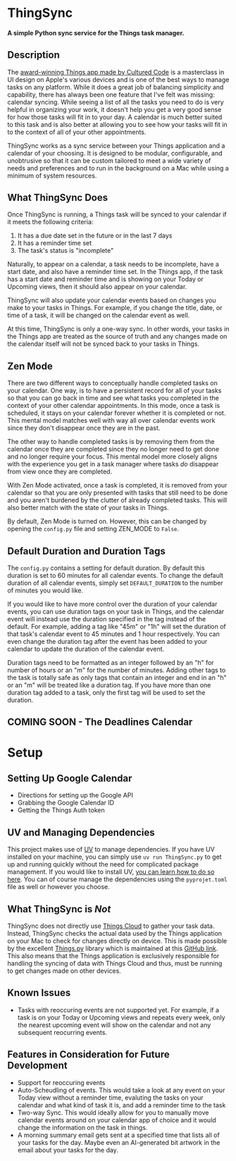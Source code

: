 # ThingSync
#### A simple Python sync service for the Things task manager. 

## Description
The [award-winning Things app made by Cultured Code](https://culturedcode.com/things/) is a masterclass in UI design on Apple's various devices and is one of the best ways to manage tasks on any platform. While it does a great job of balancing simplicity and capability, there has always been one feature that I've felt was missing: calendar syncing. While seeing a list of all the tasks you need to do is very helpful in organizing your work, it doesn't help you get a very good sense for how those tasks will fit in to your day. A calendar is much better suited to this task and is also better at allowing you to see how your tasks will fit in to the context of all of your other appointments. 

ThingSync works as a sync service between your Things application and a calendar of your choosing. It is designed to be modular, configurable, and unobtrusive so that it can be custom tailored to meet a wide variety of needs and preferences and to run in the background on a Mac while using a minimum of system resources. 


## What ThingSync Does
Once ThingSync is running, a Things task will be synced to your calendar if it meets the following criteria: 

1. It has a due date set in the future or in the last 7 days
2. It has a reminder time set
3. The task's status is "incomplete"

Naturally, to appear on a calendar, a task needs to be incomplete, have a start date, and also have a reminder time set. In the Things app, if the task has a start date and reminder time and is showing on your Today or Upcoming views, then it should also appear on your calendar. 

ThingSync will also update your calendar events based on changes you make to your tasks in Things. For example, if you change the title, date, or time of a task, it will be changed on the calendar event as well.

At this time, ThingSync is only a one-way sync. In other words, your tasks in the Things app are treated as the source of truth and any changes made on the calendar itself will not be synced back to your tasks in Things. 


## Zen Mode
There are two different ways to conceptually handle completed tasks on your calendar. One way, is to have a persistent record for all of your tasks so that you can go back in time and see what tasks you completed in the context of your other calendar appointments. In this mode, once a task is scheduled, it stays on your calendar forever whether it is completed or not. This mental model matches well with way all over calendar events work since they don't disappear once they are in the past. 

The other way to handle completed tasks is by removing them from the calendar once they are completed since they no longer need to get done and no longer require your focus. This mental model more closely aligns with the experience you get in a task manager where tasks *do* disappear from view once they are completed. 

With Zen Mode activated, once a task is completed, it is removed from your calendar so that you are only presented with tasks that still need to be done and you aren't burdened by the clutter of already completed tasks. This will also better match with the state of your tasks in Things. 

By default, Zen Mode is turned on. However, this can be changed by opening the `config.py` file and setting ZEN_MODE to `False`. 


## Default Duration and Duration Tags 
The `config.py` contains a setting for default duration. By default this duration is set to 60 minutes for all calendar events. To change the default duration of all calendar events, simply set `DEFAULT_DURATION` to the number of minutes you would like. 

If you would like to have more control over the duration of your calendar events, you can use duration tags on your task in Things, and the calendar event will instead use the duration specified in the tag instead of the default. For example, adding a tag like "45m" or "1h" will set the duration of that task's calendar event to 45 minutes and 1 hour respectively. You can even change the duration tag after the event has been added to your calendar to update the duration of the calendar event. 

Duration tags need to be formatted as an integer followed by an "h" for number of hours or an "m" for the number of minutes. Adding other tags to the task is totally safe as only tags that contain an integer and end in an "h" or an "m" will be treated like a duration tag. If you have more than one duration tag added to a task, only the first tag will be used to set the duration. 


## COMING SOON - The Deadlines Calendar

# Setup 
## Setting Up Google Calendar
- Directions for setting up the Google API
- Grabbing the Google Calendar ID 
- Getting the Things Auth token 


## UV and Managing Dependencies 
This project makes use of [UV](https://github.com/astral-sh/uv) to manage dependencies. If you have UV installed on your machine, you can simply use `uv run ThingSync.py` to get up and running quickly without the need for complicated package management. If you would like to install UV, [you can learn how to do so here](https://docs.astral.sh/uv/guides/install-python/). You can of course manage the dependencies using the `pyprojet.toml` file as well or however you choose. 


## What ThingSync is *Not*
ThingSync does not directly use [Things Cloud](https://culturedcode.com/things/support/articles/2803586/) to gather your task data. Instead, ThingSync checks the actual data used by the Things application on your Mac to check for changes directly on device. This is made possible by the excellent [Things.py](https://pypi.org/project/things.py/) library which is maintained at this [GitHub link](https://github.com/thingsapi/things.py). This also means that the Things application is exclusively responsible for handling the syncing of data with Things Cloud and thus, must be running to get changes made on other devices. 


## Known Issues 
- Tasks with reoccuring events are not supported yet. For example, if a task is on your Today or Upcoming views and repeats every week, only the nearest upcoming event will show on the calendar and not any subsequent reocurring events. 


## Features in Consideration for Future Development 
- Support for reoccuring events 
- Auto-Scheudling of events. This would take a look at any event on your Today view without a reminder time, evaluting the tasks on your calendar and what kind of task it is, and add a reminder time to the task 
- Two-way Sync. This would ideally allow for you to manually move calendar events around on your calendar app of choice and it would change the information on the task in things. 
- A morning summary email gets sent at a specified time that lists all of your tasks for the day. Maybe even an AI-generated bit artwork in the email about your tasks for the day.  